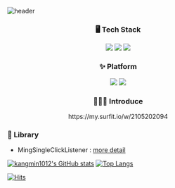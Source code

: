 ![header](https://capsule-render.vercel.app/api?type=waving&color=3ddc84&height=200&text=Dev.Ming&fontColor=ffffff&fontSize=40&fontAlignY=30&desc=Welcome%20to%20Ming's%20GitHub&descAlignY=50)
### <div align="center">🖥 Tech Stack</div>
<div align="center">
<img src="https://img.shields.io/badge/Android%20Developer-3ddc84?style=flat-square&logo=android&logoColor=white"> <img src="https://img.shields.io/badge/Kotlin-0095d5?style=flat-square&logo=kotlin&logoColor=white"> <img src="https://img.shields.io/badge/Python-3776ab?style=flat-square&logo=python&logoColor=white"> 
</div>

### <div align="center">✨ Platform</div>
<div align="center">
<img src="https://img.shields.io/badge/Slack-4a154b?style=flat-square&logo=Slack&logoColor=white"> <img src="https://img.shields.io/badge/Notion-black?style=flat-square&logo=Notion&logoColor=white"> 
</div>

### <div align ="center">👩🏻‍💻 Introduce</div>
<p align="center">
  https://my.surfit.io/w/2105202094
</p>

### 📗 Library
- MingSingleClickListener : [more detail](https://github.com/kangmin1012/MingSingleClickListener)

[![kangmin1012's GitHub stats](https://github-readme-stats.vercel.app/api?username=kangmin1012&show_icons=true)](https://github.com/anuraghazra/github-readme-stats) [![Top Langs](https://github-readme-stats.vercel.app/api/top-langs/?username=kangmin1012&layout=compact)](https://github.com/anuraghazra/github-readme-stats)

[![Hits](https://hits.seeyoufarm.com/api/count/incr/badge.svg?url=https%3A%2F%2Fgithub.com%2Fkangmin1012%2Fhit-counter&count_bg=%2379C83D&title_bg=%23555555&icon=myspace.svg&icon_color=%23FFFFFF&title=hits&edge_flat=true)](https://hits.seeyoufarm.com)
